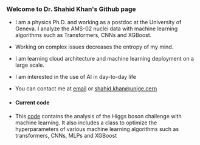 ### Welcome to Dr. Shahid Khan's Github page

- I am a physics Ph.D. and working as a postdoc at the University of Geneva. I analyze the AMS-02 nuclei data with machine learning algorithms such as Transformers, CNNs and XGBoost.
- Working on complex issues decreases the entropy of my mind. 
- I am learning cloud architecture and machine learning deployment on a large scale. 
- I am interested in the use of AI in day-to-day life
- You can contact me at [email](shahidzafarkhan@gmail.com) or shahid.khan@unige.cern

- #### Current code
- This [code](https://github.com/shahidzk1/HP_OPT) contains the analysis of the Higgs boson challenge with machine learning. It also includes a class to optimize the hyperparameters of various machine learning algorithms such as transformers, CNNs, MLPs and XGBoost
